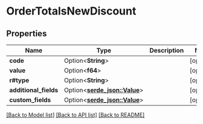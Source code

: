 # OrderTotalsNewDiscount

## Properties

Name | Type | Description | Notes
------------ | ------------- | ------------- | -------------
**code** | Option<**String**> |  | [optional]
**value** | Option<**f64**> |  | [optional]
**r#type** | Option<**String**> |  | [optional]
**additional_fields** | Option<[**serde_json::Value**](.md)> |  | [optional]
**custom_fields** | Option<[**serde_json::Value**](.md)> |  | [optional]

[[Back to Model list]](../README.md#documentation-for-models) [[Back to API list]](../README.md#documentation-for-api-endpoints) [[Back to README]](../README.md)


